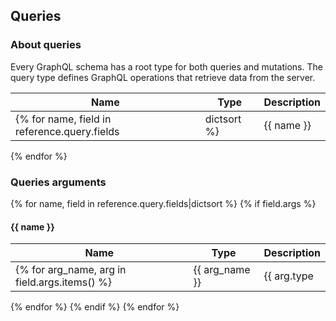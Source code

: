 ## Queries 

### About queries
Every GraphQL schema has a root type for both queries and mutations. 
The query type defines GraphQL operations that retrieve data from the server.

| **Name** | **Type** | **Description** |
|----------|----------|-----------------|
{% for name, field in reference.query.fields|dictsort %}| {{ name }} | {{ field.type|string }} | {{ field.description|default('', True)|replace("\n", "")|replace("\r", "")|safe }} |
{% endfor %}

### Queries arguments
{% for name, field in reference.query.fields|dictsort %}
{% if field.args %}
#### {{ name }}

| **Name** | **Type** | **Description** |
|----------|----------|-----------------|
{% for arg_name, arg in field.args.items() %}| {{ arg_name }} | {{ arg.type|string }} | {{ arg.description|default('', True)|replace("\n", "")|replace("\r", "")|safe }} |
{% endfor %}
{% endif %}
{% endfor %}